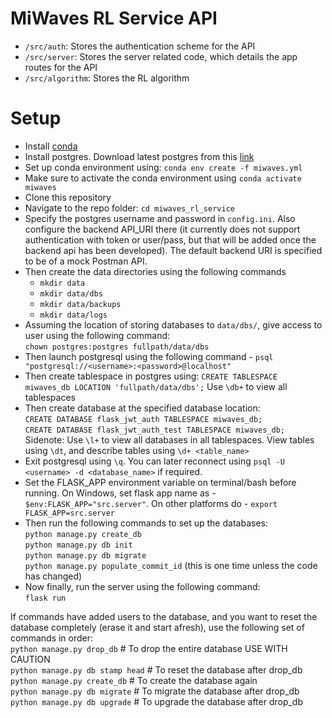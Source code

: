 # MiWaves RL Service API

- ```/src/auth```: Stores the authentication scheme for the API
- ```/src/server```: Stores the server related code, which details the app routes for the API
- ```/src/algorithm```: Stores the RL algorithm

# Setup
- Install [conda](https://conda.io/projects/conda/en/latest/user-guide/install/index.html)
- Install postgres. Download latest postgres from this [link](https://www.postgresql.org/download/)
- Set up conda environment using: ```conda env create -f miwaves.yml```
- Make sure to activate the conda environment using ```conda activate miwaves```
- Clone this repository
- Navigate to the repo folder: ```cd miwaves_rl_service```
- Specify the postgres username and password in ```config.ini```. Also configure the backend API_URI there (it currently does not support authentication with token or user/pass, but that will be added once the backend api has been developed). The default backend URI is specified to be of a mock Postman API.
- Then create the data directories using the following commands
  - ```mkdir data```
  - ```mkdir data/dbs```
  - ```mkdir data/backups```
  - ```mkdir data/logs```
- Assuming the location of storing databases to ```data/dbs/```, give access to <postgres> user using the following command:\
```chown postgres:postgres fullpath/data/dbs```
- Then launch postgresql using the following command - ```psql "postgresql://<username>:<password>@localhost"```
- Then create tablespace in postgres using:
```CREATE TABLESPACE miwaves_db LOCATION 'fullpath/data/dbs';```
  Use ```\db+``` to view all tablespaces
- Then create database at the specified database location:\
  ```CREATE DATABASE flask_jwt_auth TABLESPACE miwaves_db;```\
  ```CREATE DATABASE flask_jwt_auth_test TABLESPACE miwaves_db;```\
 Sidenote: Use ```\l+``` to view all databases in all tablespaces. View tables using ```\dt```, and describe tables using ```\d+ <table_name>```
- Exit postgresql using ```\q```. You can later reconnect using ```psql -U <username> -d <database_name>``` if required.
- Set the FLASK_APP environment variable on terminal/bash before running. On Windows, set flask app name as - ```$env:FLASK_APP="src.server"```. On other platforms do - ```export FLASK_APP=src.server```
- Then run the following commands to set up the databases:\
```python manage.py create_db```\
```python manage.py db init```\
```python manage.py db migrate```\
```python manage.py populate_commit_id``` (this is one time unless the code has changed)
- Now finally, run the server using the following command:\
```flask run```

If commands have added users to the database, and you want to reset the database completely (erase it and start afresh), use the following set of commands in order:\
```python manage.py drop_db``` # To drop the entire database USE WITH CAUTION\
```python manage.py db stamp head``` # To reset the database after drop_db\
```python manage.py create_db``` # To create the database again\
```python manage.py db migrate``` # To migrate the database after drop_db\
```python manage.py db upgrade``` # To upgrade the database after drop_db
